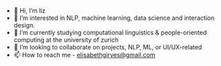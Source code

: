 - 👋 Hi, I’m liz
- 👀 I’m interested in NLP, machine learning, data science and interaction design.
- 🌱 I’m currently studying computational linguistics & people-oriented computing at the university of zurich
- 💞️ I’m looking to collaborate on projects, NLP, ML, or UI/UX-related
- 📫 How to reach me - elisabethgiryes@gmail.com
  
<!---
liuzzle/liuzzle is a ✨ special ✨ repository because its `README.md` (this file) appears on your GitHub profile.
You can click the Preview link to take a look at your changes.
--->
